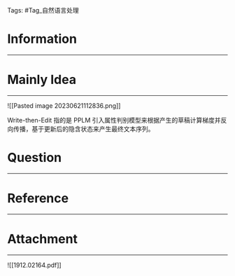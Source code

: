 Tags: #Tag_自然语言处理 
# Information
---


# Mainly Idea
---
![[Pasted image 20230621112836.png]]

Write-then-Edit 指的是 PPLM 引入属性判别模型来根据产生的草稿计算梯度并反向传播，基于更新后的隐含状态来产生最终文本序列。

# Question
---


# Reference
---


# Attachment
---
![[1912.02164.pdf]]